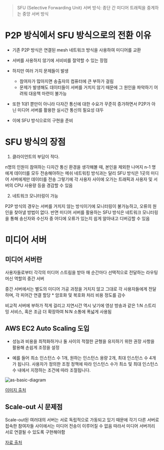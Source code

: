 > SFU (Selective Forwarding Unit) 서버 방식: 종단 간 미디어 트래픽을 중계하는 중앙 서버 방식

# P2P 방식에서 SFU 방식으로의 전환 이유

- 기존 P2P 방식은 연결된 mesh 네트워크 방식을 사용하여 미디어를 교환
- 서버를 사용하지 않기에 서비비를 절약할 수 있는 장점

- 하지만 여러 가지 문제들이 발생

  - 참여자가 많아지면 송출자의 컴퓨터에 큰 부하가 걸림
  - 문제가 발생해도 데이터들이 서버를 거치지 않기 때문에 그 원인을 파악하기 어려워 대응책 마련이 불가능

- 또한 1대1 뿐만이 아니라 다자간 통신에 대한 수요가 꾸준히 증가하면서 P2P가 아닌 미디어 서버를 활용한 실시간 통신의 필요성 대두
- 이에 SFU 방식으로의 구현을 준비

# SFU 방식의 장점

1. 클라이언트의 부담이 적다.

n명의 인원이 참여하는 다자간 통신 환경을 생각해볼 때, 본인을 제외한 나머지 n-1 명에게 데이터를 모두 전송해야하는 메쉬 네트워킹 방식과는 달리 SFU 방식은 1곳의 미디어 서버에게만 데이터를 전송
그렇기에 각 사용자 사이에 오가는 트래픽과 사용자 및 서버의 CPU 사용량 등을 경감할 수 있음

2. 네트워크 모니터링이 가능

P2P 방식의 경우는 서버를 거치지 않는 방식이기에 모니터링이 불가능하고, 오류의 원인을 찾아낼 방법이 없다. 반면 미디어 서버를 활용하는 SFU 방식은 네트워크 모니터링을 통해 송신자와 수신자 중 어디에 오류가 있는지 쉽게 알아내고 디버깅할 수 있음

# 미디어 서버

## 미디어 서버란

사용자들로부터 각각의 미디어 스트림을 받아 매 순간마다 선택적으로 전달하는 라우팅 머신 역할의 중간 서버

중간 서버에서는 별도의 미디어 가공 과정을 거치지 않고 그대로 각 사용자들에게 전달하며, 각 피어간 연결 할당 \* 암호화 및 복호화 처리 비용 정도를 감수

비교적 서버에 부하가 적게 걸리고 지연시간 역시 낮기에 영상 방송과 같은 1:N 스트리밍 서비스, 혹은 조금 더 확장하여 N:N 소통에 폭넓게 사용됨

## AWS EC2 Auto Scaling 도입

- 성능과 비용을 최적화하거나 둘 사이의 적절한 균형을 유지하기 위한 권장 사항을 활용해 손쉽게 조정을 설정

- 예를 들어 최소 인스턴스 수 1개, 원하는 인스턴스 용량 2개, 최대 인스턴스 수 4개가 됩니다. 사용자가 정의한 조정 정책에 따라 인스턴스 수가 최소 및 최대 인스턴스 수 내에서 지정하는 조건에 따라 조절됩니다.

![as-basic-diagram](https://user-images.githubusercontent.com/87928719/151394958-33c59c56-5913-4a9c-b8bf-2597da7d9003.png)

[이미지 출처](https://docs.aws.amazon.com/ko_kr/autoscaling/ec2/userguide/what-is-amazon-ec2-auto-scaling.html)

## Scale-out 시 문제점
Scale-out된 여러대의 서버는 서로 독립적으로 가동되고 있기 때문에 각기 다른 서버로 접속한 참여자들 사이에서는 미디어 전송이 이루어질 수 없음
따라서 미디어 서버끼리 서로 연결될 수 있도록 구현해야함

[자료 출처](https://post.naver.com/viewer/postView.naver?volumeNo=29387570&memberNo=50640104)
